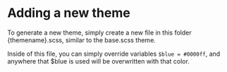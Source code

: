 # Adding a new theme
To generate a new theme, simply create a new file in this folder {themename}.scss, similar to the base.scss theme.

Inside of this file, you can simply override variables `$blue = #0000ff`, and anywhere that $blue is used will be
overwritten with that color.
